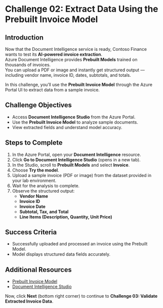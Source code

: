 # Challenge 02: Extract Data Using the Prebuilt Invoice Model

## Introduction
Now that the Document Intelligence service is ready, Contoso Finance wants to test its **AI-powered invoice extraction**.  
Azure Document Intelligence provides **Prebuilt Models** trained on thousands of invoices.  
You can upload a PDF or image and instantly get structured output — including vendor name, invoice ID, dates, subtotals, and totals.

In this challenge, you’ll use the **Prebuilt Invoice Model** through the Azure Portal UI to extract data from a sample invoice.

## Challenge Objectives
- Access **Document Intelligence Studio** from the Azure Portal.  
- Use the **Prebuilt Invoice Model** to analyze sample documents.  
- View extracted fields and understand model accuracy.  

## Steps to Complete
1. In the Azure Portal, open your **Document Intelligence** resource.  
2. Click **Go to Document Intelligence Studio** (opens in a new tab).  
3. In the Studio, scroll to **Prebuilt Models** and select **Invoice**.  
4. Choose **Try the model**.  
5. Upload a sample invoice (PDF or image) from the dataset provided in your lab environment.  
6. Wait for the analysis to complete.  
7. Observe the structured output:
   - **Vendor Name**
   - **Invoice ID**
   - **Invoice Date**
   - **Subtotal, Tax, and Total**
   - **Line Items (Description, Quantity, Unit Price)**

## Success Criteria
- Successfully uploaded and processed an invoice using the Prebuilt Model.  
- Model displays structured data fields accurately.  

## Additional Resources
- [Prebuilt Invoice Model](https://learn.microsoft.com/azure/ai-services/document-intelligence/concept-invoice)  
- [Document Intelligence Studio](https://documentintelligence.ai.azure.com/studio)

Now, click **Next** (bottom right corner) to continue to **Challenge 03: Validate Extracted Invoice Data**.
